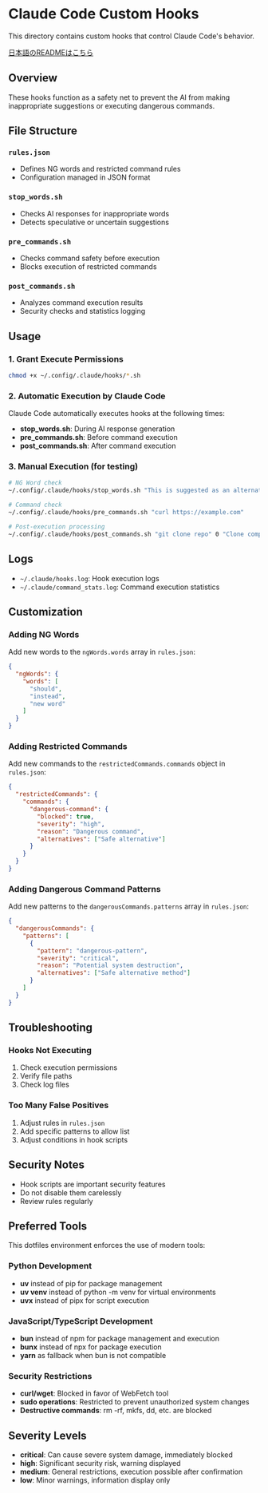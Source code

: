 # Claude Code Custom Hooks

This directory contains custom hooks that control Claude Code's behavior.

[日本語のREADMEはこちら](./README.ja.md)

## Overview

These hooks function as a safety net to prevent the AI from making inappropriate suggestions or executing dangerous commands.

## File Structure

### `rules.json`

- Defines NG words and restricted command rules
- Configuration managed in JSON format

### `stop_words.sh`

- Checks AI responses for inappropriate words
- Detects speculative or uncertain suggestions

### `pre_commands.sh`

- Checks command safety before execution
- Blocks execution of restricted commands

### `post_commands.sh`

- Analyzes command execution results
- Security checks and statistics logging

## Usage

### 1. Grant Execute Permissions

```bash
chmod +x ~/.config/.claude/hooks/*.sh
```

### 2. Automatic Execution by Claude Code

Claude Code automatically executes hooks at the following times:

- **stop_words.sh**: During AI response generation
- **pre_commands.sh**: Before command execution
- **post_commands.sh**: After command execution

### 3. Manual Execution (for testing)

```bash
# NG Word check
~/.config/.claude/hooks/stop_words.sh "This is suggested as an alternative"

# Command check
~/.config/.claude/hooks/pre_commands.sh "curl https://example.com"

# Post-execution processing
~/.config/.claude/hooks/post_commands.sh "git clone repo" 0 "Clone completed"
```

## Logs

- `~/.claude/hooks.log`: Hook execution logs
- `~/.claude/command_stats.log`: Command execution statistics

## Customization

### Adding NG Words

Add new words to the `ngWords.words` array in `rules.json`:

```json
{
  "ngWords": {
    "words": [
      "should",
      "instead",
      "new word"
    ]
  }
}
```

### Adding Restricted Commands

Add new commands to the `restrictedCommands.commands` object in `rules.json`:

```json
{
  "restrictedCommands": {
    "commands": {
      "dangerous-command": {
        "blocked": true,
        "severity": "high",
        "reason": "Dangerous command",
        "alternatives": ["Safe alternative"]
      }
    }
  }
}
```

### Adding Dangerous Command Patterns

Add new patterns to the `dangerousCommands.patterns` array in `rules.json`:

```json
{
  "dangerousCommands": {
    "patterns": [
      {
        "pattern": "dangerous-pattern",
        "severity": "critical",
        "reason": "Potential system destruction",
        "alternatives": ["Safe alternative method"]
      }
    ]
  }
}
```

## Troubleshooting

### Hooks Not Executing

1. Check execution permissions
2. Verify file paths
3. Check log files

### Too Many False Positives

1. Adjust rules in `rules.json`
2. Add specific patterns to allow list
3. Adjust conditions in hook scripts

## Security Notes

- Hook scripts are important security features
- Do not disable them carelessly
- Review rules regularly

## Preferred Tools

This dotfiles environment enforces the use of modern tools:

### Python Development
- **uv** instead of pip for package management
- **uv venv** instead of python -m venv for virtual environments
- **uvx** instead of pipx for script execution

### JavaScript/TypeScript Development
- **bun** instead of npm for package management and execution
- **bunx** instead of npx for package execution
- **yarn** as fallback when bun is not compatible

### Security Restrictions
- **curl/wget**: Blocked in favor of WebFetch tool
- **sudo operations**: Restricted to prevent unauthorized system changes
- **Destructive commands**: rm -rf, mkfs, dd, etc. are blocked

## Severity Levels

- **critical**: Can cause severe system damage, immediately blocked
- **high**: Significant security risk, warning displayed
- **medium**: General restrictions, execution possible after confirmation
- **low**: Minor warnings, information display only